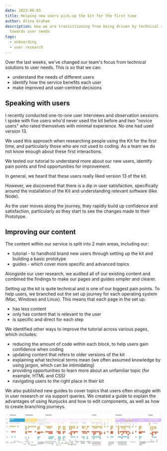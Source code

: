```yaml
---
date: 2023-06-05
title: Helping new users pick-up the kit for the first time
author: Alina Graham
description: How we are tranisitioning from being driven by technical solutions
  towards user needs
tags:
  - onboarding
  - user research
---
```

Over the last weeks, we've changed our team's focus from technical solutions to user needs. This is so that we can:

- understand the needs of different users
- identify how the service benefits each user
- make improved and user-centred decisions

## Speaking with users

I recently conducted one-to-one user interviews and observation sessions. I spoke with five users who'd never used the kit before and two "novice users" who rated themselves with minimal experience. No one had used version 13.

We used this approach when researching people using the Kit for the first time, and particularly those who are not used to coding. As a team we do not know enough about these first interactions.

We tested our tutorial to understand more about our new users, identify pain points and find opportunities for improvement.

In general, we heard that these users really liked version 13 of the kit.

However, we discovered that there is a dip in user satisfaction, specifically around the installation of the Kit and understanding relevant software (like Node).

As the user moves along the journey, they rapidly build up confidence and satisfaction, particularly as they start to see the changes made to their Prototype.

## **Improving our content**

The content within our service is split into 2 main areas, including our:

- tutorial - to handhold brand new users through setting up the kit and building a basic prototype
- guides - which cover more specific and advanced topics

Alongside our user research, we audited all of our existing content and combined the findings to make our pages and guides simpler and clearer. 

Setting up the kit is quite technical and is one of our biggest pain points. To help users, we branched out the set up journey for each operating system (Mac, Windows and Linux). This means that each page in the set up: 

- has less content
- only has content that is relevant to the user
- is specific and direct for each step

We identified other ways to improve the tutorial across various pages, which includes:

- reducing the amount of code within each block, to help users gain confidence when coding
- updating content that refers to older versions of the kit
- explaining what technical terms mean (we often assumed knowledge by using jargon, which can be intimidating)
- providing opportunities to learn more about an unfamiliar topic (for example, HTML and CSS)
- navigating users to the right place in their kit

We also published new guides to cover topics that users often struggle with in user research or via support queries. We created a guide to explain the advantages of using Nunjucks and how to edit components, as well as how to create branching journeys.

![A user centiment map over the 6 phases of onboaring to the kit. We see the trendline starts nutural, but quickly dips unhappy before finally becoming happy again once the user stats receiving support from a real person.](/journey-mapping.jpeg)
